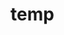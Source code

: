 # temp

































































































































